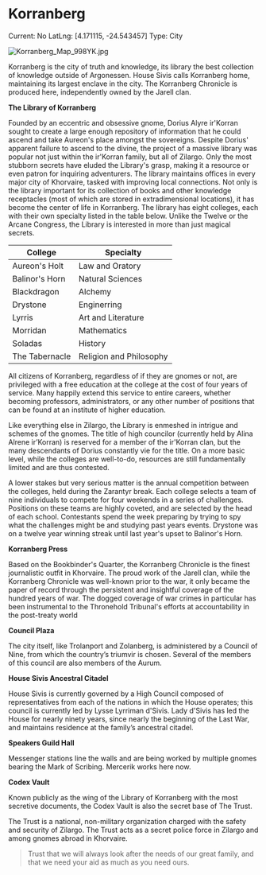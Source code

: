 # Korranberg

Current: No
LatLng: [4.171115, -24.543457]
Type: City

![Korranberg_Map_998YK.jpg](Korranberg%20e3893ca3274c4ea58ec943395eeef9fc/Korranberg_Map_998YK.jpg)

Korranberg is the city of truth and knowledge, its library the best collection of knowledge outside of Argonessen. House
Sivis calls Korranberg home, maintaining its largest enclave in the city. The Korranberg Chronicle is produced here, independently owned by the Jarell clan.

**The Library of Korranberg**

Founded by an eccentric and obsessive gnome, Dorius Alyre ir'Korran sought to create a large enough repository of information that he could ascend and take Aureon's place amongst the sovereigns. Despite Dorius' apparent failure to
ascend to the divine, the project of a massive library was popular not just within the ir'Korran family, but all of Zilargo.
Only the most stubborn secrets have eluded the Library's grasp, making it a resource or even patron for inquiring
adventurers. The library maintains offices in every major city of Khorvaire, tasked with improving local connections.
Not only is the library important for its collection of books and other knowledge receptacles (most of which are stored in
extradimensional locations), it has become the center of life in Korranberg. The library has eight colleges, each with their
own specialty listed in the table below. Unlike the Twelve or the Arcane Congress, the Library is interested in more than just magical secrets.

| College | Specialty |
| --- | --- |
| Aureon's Holt | Law and Oratory |
| Balinor's Horn | Natural Sciences |
| Blackdragon | Alchemy |
| Drystone | Enginerring |
| Lyrris | Art and Literature |
| Morridan | Mathematics |
| Soladas | History |
| The Tabernacle | Religion and Philosophy |

All citizens of Korranberg, regardless of if they are gnomes or not, are privileged with a free education at the college at
the cost of four years of service. Many happily extend this service to entire careers, whether becoming professors,
administrators, or any other number of positions that can be found at an institute of higher education.

Like everything else in Zilargo, the Library is enmeshed in intrigue and schemes of the gnomes. The title of high councilor (currently held by Alina Alrene ir’Korran) is reserved for a member of the ir'Korran clan, but the many descendants of Dorius constantly vie for the title. On a more basic level, while the colleges are well-to-do, resources are still fundamentally limited and are thus contested.

A lower stakes but very serious matter is the annual competition between the colleges, held during the Zarantyr
break. Each college selects a team of nine individuals to compete for four weekends in a series of challenges. Positions on these teams are highly coveted, and are selected by the head of each school. Contestants spend the week preparing by trying to spy what the challenges might be and studying past years events. Drystone was on a twelve year winning streak until last year's upset to Balinor's Horn.

**Korranberg Press**

Based on the Bookbinder's Quarter, the Korranberg Chronicle is the finest journalistic outfit in Khorvaire. The proud work of the Jarell clan, while the Korranberg Chronicle was well-known prior to the war, it only became the paper of record through the persistent and insightful coverage of the hundred years of war. The dogged coverage of war crimes in particular has been instrumental to the Thronehold Tribunal's efforts at accountability in the post-treaty world

**Council Plaza**

The city itself, like Trolanport and Zolanberg, is administered by a Council of Nine, from which the country’s triumvir is chosen. Several of the members of this council are also members of the Aurum.

**House Sivis Ancestral Citadel**

House Sivis is currently governed by a High Council composed of representatives from each of the nations in which the House operates; this council is currently led by Lysse Lyrriman d'Sivis. Lady d'Sivis has led the House for nearly ninety years, since nearly the beginning of the Last War, and maintains residence at the family’s ancestral citadel.

**Speakers Guild Hall**

Messenger stations line the walls and are being worked by multiple gnomes bearing the Mark of Scribing. Mercerik works here now.

**Codex Vault**

Known publicly as the wing of the Library of Korranberg with the most secretive documents, the Codex Vault is also the secret base of The Trust.

The Trust is a national, non-military organization charged with the safety and security of Zilargo. The Trust acts as a secret police force in Zilargo and among gnomes abroad in Khorvaire.

> Trust that we will always look after the needs of our great family, and that we need your aid as much as you need ours.
>
